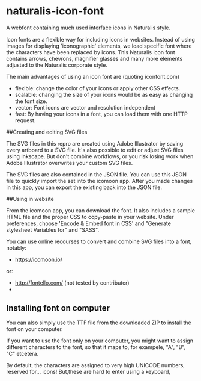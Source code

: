 # naturalis-icon-font
A webfont containing much used interface icons in Naturalis style.

Icon fonts are a flexible way for including icons in websites. Instead of using images for displaying 'iconographic' elements, we load specific font where the characters have been replaced by icons. This Naturalis icon font contains arrows, chevrons, magnifier glasses and many more elements adjusted to the Naturalis corporate style.

The main advantages of using an icon font are (quoting iconfont.com)
- flexible: change the color of your icons or apply other CSS effects.
- scalable: changing the size of your icons would be as easy as changing the font size.
- vector: Font icons are vector and resolution independent
- fast: By having your icons in a font, you can load them with one HTTP request.

##Creating and editing SVG files

The SVG files in this repro are created using Adobe Illustrator by saving every artboard to a SVG file. It's also possible to edit or adjust SVG files using Inkscape. But don't combine workflows, or you risk losing work when Adobe Illustrator overwrites your custom SVG files.

The SVG files are also contained in the JSON file. You can use this JSON file to quickly import the set into the icomoon app. After you made changes in this app, you can export the existing back into the JSON file.

##Using in website

From the icomoon app, you can download the font. It also includes a sample HTML file and the proper CSS to copy-paste in your website. Under preferences, choose 'Encode & Embed font in CSS' and "Generate stylesheet Variables for" and "SASS".

You can use online recourses to convert and combine SVG files into a font, notably:
- https://icomoon.io/

or:
- http://fontello.com/ (not tested by contributer)
- 
## Installing font on computer

You can also simply use the TTF file from the downloaded ZIP to install the font on your computer.

If you want to use the font only on your computer, you might want to assign different characters to the font, so that it maps to, for exampele, "A", "B", "C" etcetera.

By default, the characters are assigned to very high UNICODE numbers, reserved for... icons! But,these are hard to enter using a keyboard,

